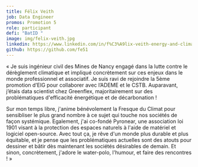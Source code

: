 ```yaml
---
title: Félix Veith
job: Data Engineer
promos: Promotion 5
role: participant
defi: "BatID "
image: img/felix-veith.jpg
linkedin: https://www.linkedin.com/in/f%C3%A9lix-veith-energy-and-climate-engineer
github: https://github.com/fe51
---
```

« Je suis ingénieur civil des Mines de Nancy engagé dans la lutte contre le dérèglement climatique et impliqué concrètement sur ces enjeux dans le monde professionnel et associatif. Je suis ravi de rejoindre la 5ème promotion d’EIG pour collaborer avec l’ADEME et le CSTB. Auparavant, j’étais data scientist chez Greenflex, majoritairement sur des problématiques d'efficacité énergétique et de décarbonation ! 

Sur mon temps libre, j'anime bénévolement la Fresque du Climat pour sensibliser le plus grand nombre à ce sujet qui touche nos sociétés de façon systémique. Egalement, j'ai co-fondé Pyronear, une association loi 1901 visant à la protection des espaces naturels à l'aide de matériel et logiciel open-source. Avec tout ça, je rêve d'un monde plus durable et plus équitable, et je pense que les problématiques actuelles sont des atouts pour dessiner et bâtir dès maintenant les sociétés désirables de demain. Et sinon, concrètement, j'adore le water-polo, l'humour, et faire des rencontres ! »